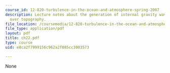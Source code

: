 ```yaml
---
course_id: 12-820-turbulence-in-the-ocean-and-atmosphere-spring-2007
description: Lecture notes about the generation of internal gravity waves by flow
  over topography.
file_location: /coursemedia/12-820-turbulence-in-the-ocean-and-atmosphere-spring-2007/e8ca2f7999156c962a2f085cc3003573_ch22.pdf
file_type: application/pdf
layout: pdf
title: ch22.pdf
type: course
uid: e8ca2f7999156c962a2f085cc3003573

---
```

None